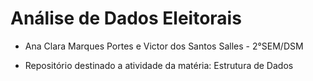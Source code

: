 # Análise de Dados Eleitorais 

- Ana Clara Marques Portes e Victor dos Santos Salles - 2°SEM/DSM

- Repositório destinado a atividade da matéria: Estrutura de Dados
